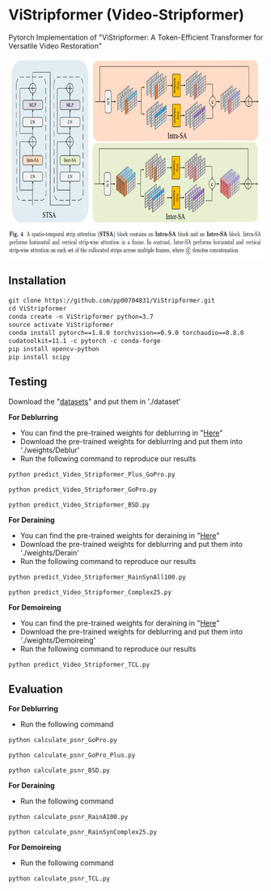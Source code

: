 # ViStripformer (Video-Stripformer)
Pytorch Implementation of "ViStripformer: A Token-Efficient Transformer for
Versatile Video Restoration" 

<img src="./Figures/vistripformer.png" width = "800" height = "400" div align=center />



## Installation
```
git clone https://github.com/pp00704831/ViStripformer.git
cd ViStripformer
conda create -n ViStripformer python=3.7
source activate ViStripformer
conda install pytorch==1.8.0 torchvision==0.9.0 torchaudio==0.8.0 cudatoolkit=11.1 -c pytorch -c conda-forge
pip install opencv-python
pip install scipy
```
## Testing

Download the "[datasets](https://drive.google.com/drive/folders/1oR8oNE8VmntEOLcGbCFtWoxOJ5TnzvON?usp=drive_link)" and put them in './dataset'

**For Deblurring** </br>
* You can find the pre-trained weights for deblurring in "[Here](https://drive.google.com/drive/folders/1UDNPTsGrzhW40yqsH6cXBqwRABBv7x2K?usp=drive_link)" </br>
* Download the pre-trained weights for deblurring and put them into './weights/Deblur'
* Run the following command to reproduce our results 
```
python predict_Video_Stripformer_Plus_GoPro.py
```
```
python predict_Video_Stripformer_GoPro.py
```
```
python predict_Video_Stripformer_BSD.py
```
**For Deraining** </br>
* You can find the pre-trained weights for deraining in "[Here](https://drive.google.com/drive/folders/1D_0YX4dVGGBWCLKoUZkkqSLFgXOotOh9?usp=drive_link)" </br>
* Download the pre-trained weights for deblurring and put them into './weights/Derain'
* Run the following command to reproduce our results 
```
python predict_Video_Stripformer_RainSynAll100.py
```
```
python predict_Video_Stripformer_Complex25.py
```
**For Demoireing** </br>
* You can find the pre-trained weights for deraining in "[Here](https://drive.google.com/drive/folders/17IMJphbG50uBOrqQJ2USZJLuyjVPa01t?usp=drive_link)" </br>
* Download the pre-trained weights for deblurring and put them into './weights/Demoireing'
* Run the following command to reproduce our results 
```
python predict_Video_Stripformer_TCL.py
```

## Evaluation
**For Deblurring** </br>
* Run the following command
```
python calculate_psnr_GoPro.py
```
```
python calculate_psnr_GoPro_Plus.py
```
```
python calculate_psnr_BSD.py
```
**For Deraining** </br>
* Run the following command
```
python calculate_psnr_RainA100.py
```
```
python calculate_psnr_RainSynComplex25.py
```
**For Demoireing** </br>
* Run the following command
```
python calculate_psnr_TCL.py
```



